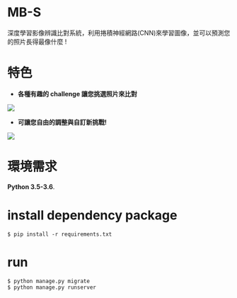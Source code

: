 # MB-S
深度學習影像辨識比對系統，利用捲積神經網路(CNN)來學習圖像，並可以預測您的照片長得最像什麼 !

# 特色
* **各種有趣的 challenge 讓您挑選照片來比對**

![](https://i.imgur.com/tReKhkM.png)

* **可讓您自由的調整與自訂新挑戰!**

![](https://i.imgur.com/bTapRdM.png)


# 環境需求
__Python 3.5-3.6__.
# install dependency package
``` 
$ pip install -r requirements.txt 
```
# run
```
$ python manage.py migrate
$ python manage.py runserver
```
